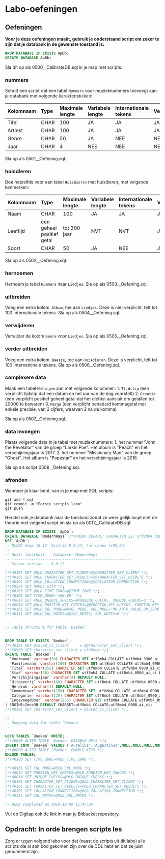 # Labo-oefeningen

## Oefeningen

**Voor je deze oefeningen maakt, gebruik je onderstaand script om zeker te zijn dat je databank in de gewenste toestand is:**

```sql
DROP DATABASE IF EXISTS ApDb;
CREATE DATABASE ApDb;
```

Sla dit op als 0500\_\_CalibrateDB.sql in je map met scripts.

### nummers

Schrijf een script dat een tabel `Nummers` voor muzieknummers toevoegt aan je databank met volgende karakteristieken:

| Kolomnaam | Type | Maximale lengte | Variabele lengte | Internationale tekens | Verplicht |
| :--- | :--- | :--- | :--- | :--- | :--- |
| Titel | CHAR | 100 | JA | JA | JA |
| Artiest | CHAR | 100 | JA | JA | JA |
| Genre | CHAR | 50 | JA | NEE | NEE |
| Jaar | CHAR | 4 | NEE | NEE | NEE |

Sla op als 0501\_\_Oefening.sql.

### huisdieren

Doe hetzelfde voor een tabel `Huisdieren` met huisdieren, met volgende kenmerken:

| Kolomnaam | Type | Maximale lengte | Variabele lengte | Internationale tekens | Verplicht |
| :--- | :--- | :--- | :--- | :--- | :--- |
| Naam | CHAR | 100 | JA | JA | JA |
| Leeftijd | een geheel positief getal | tot 300 jaar | NVT | NVT | JA |
| Soort | CHAR | 50 | JA | NEE | JA |

Sla op als 0502\_\_Oefening.sql.

### hernoemen

Hernoem je tabel `Nummers` naar `Liedjes`. Sla op als 0503\_\_Oefening.sql.

### uitbreiden

Voeg een extra kolom, `Album`, toe aan `Liedjes`. Deze is niet verplicht, telt tot 100 internationale tekens. Sla op als 0504\_\_Oefening.sql.

### verwijderen

Verwijder de kolom `Genre` voor `Liedjes`. Sla op als 0505\_\_Oefening.sql.

### verder uitbreiden

Voeg een extra kolom, `Baasje`, toe aan `Huisdieren`. Deze is verplicht, telt tot 100 internationale tekens. Sla op als 0506\_\_Oefening.sql.

### complexere data

Maak een tabel `Metingen` aan met volgende kolommen: 1. `Tijdstip` \(een verplicht tijdstip dat een datum en het uur van de dag voorstelt\) 2. `Grootte` \(een verplicht positief geheel getal dat het dichtst aansluit om getallen tot 20000 te bewaren\) 3. `Marge` \(een verplicht benaderd kommagetal met enkele precisie, van 3 cijfers, waarvan 2 na de komma\)

Sla op als 0507\_\_Oefening.sql.

### data invoegen

Plaats volgende data in je tabel met muzieknummers: 1. het nummer "John the Revelator" van de groep "Larkin Poe". Het album is "Peach" en het verschijningsjaar is 2017. 2. het nummer "Missionary Man" van de groep "Ghost". Het album is "Popestar" en het verschijningsjaar is 2016.

Sla op als script 0508\_\_Oefening.sql.

### afronden

Wanneer je klaar bent, van in je map met SQL scripts:

```text
git add *.sql
git commit -m "Eerste scripts labo"
git push
```

Herstel ook je databank naar de toestand zodat ze weer gelijk loopt met de theorie met volgend script en sla op als 0017\_\_CalibrateDB.sql:

```sql
DROP DATABASE IF EXISTS `ApDb`;
CREATE DATABASE `ModernWays` /*!40100 DEFAULT CHARACTER SET utf8mb4 COLLATE utf8mb4_0900_ai_ci */ /*!80016 DEFAULT ENCRYPTION='N' */;
USE `ApDb`;
-- MySQL dump 10.13  Distrib 8.0.17, for Linux (x86_64)
--
-- Host: localhost    Database: ModernWays
-- ------------------------------------------------------
-- Server version    8.0.17

/*!40101 SET @OLD_CHARACTER_SET_CLIENT=@@CHARACTER_SET_CLIENT */;
/*!40101 SET @OLD_CHARACTER_SET_RESULTS=@@CHARACTER_SET_RESULTS */;
/*!40101 SET @OLD_COLLATION_CONNECTION=@@COLLATION_CONNECTION */;
/*!50503 SET NAMES utf8 */;
/*!40103 SET @OLD_TIME_ZONE=@@TIME_ZONE */;
/*!40103 SET TIME_ZONE='+00:00' */;
/*!40014 SET @OLD_UNIQUE_CHECKS=@@UNIQUE_CHECKS, UNIQUE_CHECKS=0 */;
/*!40014 SET @OLD_FOREIGN_KEY_CHECKS=@@FOREIGN_KEY_CHECKS, FOREIGN_KEY_CHECKS=0 */;
/*!40101 SET @OLD_SQL_MODE=@@SQL_MODE, SQL_MODE='NO_AUTO_VALUE_ON_ZERO' */;
/*!40111 SET @OLD_SQL_NOTES=@@SQL_NOTES, SQL_NOTES=0 */;

--
-- Table structure for table `Boeken`
--

DROP TABLE IF EXISTS `Boeken`;
/*!40101 SET @saved_cs_client     = @@character_set_client */;
/*!50503 SET character_set_client = utf8mb4 */;
CREATE TABLE `Boeken` (
  `Voornaam` varchar(50) CHARACTER SET utf8mb4 COLLATE utf8mb4_0900_ai_ci DEFAULT NULL,
  `Familienaam` varchar(200) CHARACTER SET utf8mb4 COLLATE utf8mb4_0900_ai_ci NOT NULL,
  `Titel` varchar(255) CHARACTER SET utf8mb4 COLLATE utf8mb4_0900_ai_ci DEFAULT NULL,
  `Stad` varchar(50) CHARACTER SET utf8mb4 COLLATE utf8mb4_0900_ai_ci DEFAULT NULL,
  `Verschijningsjaar` varchar(4) DEFAULT NULL,
  `Uitgeverij` varchar(80) CHARACTER SET utf8mb4 COLLATE utf8mb4_0900_ai_ci DEFAULT NULL,
  `Herdruk` varchar(4) DEFAULT NULL,
  `Commentaar` varchar(150) CHARACTER SET utf8mb4 COLLATE utf8mb4_0900_ai_ci DEFAULT NULL,
  `Categorie` varchar(120) CHARACTER SET utf8mb4 COLLATE utf8mb4_0900_ai_ci NOT NULL,
  `IngevoegdDoor` varchar(255) CHARACTER SET utf8mb4 COLLATE utf8mb4_0900_ai_ci DEFAULT NULL
) ENGINE=InnoDB DEFAULT CHARSET=utf8mb4 COLLATE=utf8mb4_0900_ai_ci;
/*!40101 SET character_set_client = @saved_cs_client */;

--
-- Dumping data for table `Boeken`
--

LOCK TABLES `Boeken` WRITE;
/*!40000 ALTER TABLE `Boeken` DISABLE KEYS */;
INSERT INTO `Boeken` VALUES ('Aurelius','Augustinus',NULL,NULL,NULL,NULL,NULL,NULL,'Metafysica',NULL),('Diderik','Batens','Logicaboek','','1999','','','','Metafysica','');
/*!40000 ALTER TABLE `Boeken` ENABLE KEYS */;
UNLOCK TABLES;
/*!40103 SET TIME_ZONE=@OLD_TIME_ZONE */;

/*!40101 SET SQL_MODE=@OLD_SQL_MODE */;
/*!40014 SET FOREIGN_KEY_CHECKS=@OLD_FOREIGN_KEY_CHECKS */;
/*!40014 SET UNIQUE_CHECKS=@OLD_UNIQUE_CHECKS */;
/*!40101 SET CHARACTER_SET_CLIENT=@OLD_CHARACTER_SET_CLIENT */;
/*!40101 SET CHARACTER_SET_RESULTS=@OLD_CHARACTER_SET_RESULTS */;
/*!40101 SET COLLATION_CONNECTION=@OLD_COLLATION_CONNECTION */;
/*!40111 SET SQL_NOTES=@OLD_SQL_NOTES */;

-- Dump completed on 2019-10-09 11:47:25
```

Vul op Digitap ook de link in naar je Bitbucket repository.

## Opdracht: In orde brengen scripts les

Zorg er tegen volgend labo voor dat \(naast de scripts uit dit labo\) alle scripts die al aan bod gekomen zijn over de DDL hebt en dat ze juist genummerd zijn.

